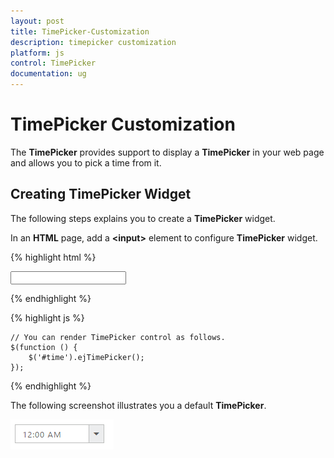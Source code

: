 ```yaml
---
layout: post
title: TimePicker-Customization
description: timepicker customization
platform: js
control: TimePicker
documentation: ug
---
```


# TimePicker Customization

The **TimePicker** provides support to display a **TimePicker** in your web page and allows you to pick a time from it.

## Creating TimePicker Widget

The following steps explains you to create a **TimePicker** widget.

In an **HTML** page, add a **&lt;input&gt;** element to configure **TimePicker** widget.

{% highlight html %}

<input type="text" id="time" />

{% endhighlight %}

{% highlight js %}

    // You can render TimePicker control as follows.
    $(function () {
        $('#time').ejTimePicker();
    });
    
{% endhighlight %}


The following screenshot illustrates you a default **TimePicker**.



![](/js/TimePicker/TimePicker-Customization_images/TimePicker-Customization_img1.png) 

